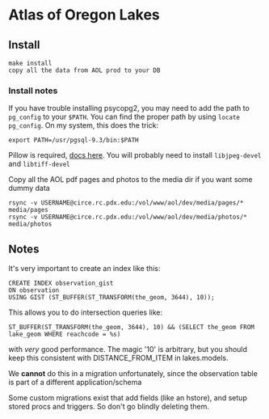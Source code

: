 # Atlas of Oregon Lakes

## Install

    make install
    copy all the data from AOL prod to your DB


### Install notes

If you have trouble installing psycopg2, you may need to add the path to
`pg_config` to your `$PATH`. You can find the proper path by using `locate pg_config`.
On my system, this does the trick:

    export PATH=/usr/pgsql-9.3/bin:$PATH

Pillow is required, [docs here](https://github.com/python-imaging/Pillow). You
will probably need to install `libjpeg-devel` and `libtiff-devel`

Copy all the AOL pdf pages and photos to the media dir if you want some dummy data

    rsync -v USERNAME@circe.rc.pdx.edu:/vol/www/aol/dev/media/pages/* media/pages
    rsync -v USERNAME@circe.rc.pdx.edu:/vol/www/aol/dev/media/photos/* media/photos

## Notes

It's very important to create an index like this:

    CREATE INDEX observation_gist
    ON observation
    USING GIST (ST_BUFFER(ST_TRANSFORM(the_geom, 3644), 10));

This allows you to do intersection queries like:

    ST_BUFFER(ST_TRANSFORM(the_geom, 3644), 10) && (SELECT the_geom FROM lake_geom WHERE reachcode = %s)

with *very* good performance. The magic '10' is arbitrary, but you should keep
this consistent with DISTANCE_FROM_ITEM in lakes.models.

We **cannot** do this in a migration unfortunately, since the observation table is part of a different application/schema

Some custom migrations exist that add fields (like an hstore), and setup stored procs and triggers. So don't go blindly deleting them.
